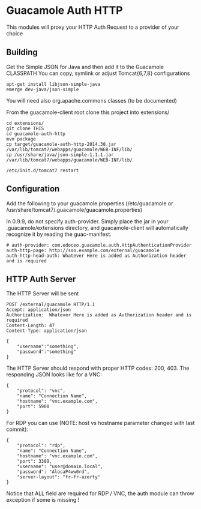 # Guacamole Auth HTTP

This modules will proxy your HTTP Auth Request to a provider of your choice

## Building

Get the Simple JSON for Java and then add it to the Guacamole CLASSPATH
You can copy, symlink or adjust Tomcat{6,7,8} configurations

	apt-get install libjson-simple-java
	emerge dev-java/json-simple

You will need also  org.apache.commons classes (to be documented)

From the guacamole-client root clone this project into extensions/

	cd extensions/
	git clone THIS
	cd guacamole-auth-http
	mvn package
	cp target/guacamole-auth-http-2014.38.jar /var/lib/tomcat7/webapps/guacamole/WEB-INF/lib/
	cp /usr/share/java/json-simple-1.1.1.jar /var/lib/tomcat7/webapps/guacamole/WEB-INF/lib/

	/etc/init.d/tomcat7 restart

## Configuration

Add the following to your guacamole.properties (/etc/guacamole or /usr/share/tomcat7/.guacamole/guacamole.properties)

In 0.9.9, do not specify auth-provider. Simply place the jar in your .guacamole/extensions directory, and guacamole-client will automatically recognize it by reading the guac-manifest.

	# auth-provider: com.edoceo.guacamole.auth.HttpAuthenticationProvider
	auth-http-page: http://sso.example.com/external/guacamole
	auth-http-head-auth: Whatever Here is added as Authorization header and is required

## HTTP Auth Server

The HTTP Server will be sent

	POST /external/guacamole HTTP/1.1
	Accept: application/json
	Authorization:  Whatever Here is added as Authorization header and is required
	Content-Length: 47
	Content-Type: application/json

	{
		"username":"something",
		"password":"something"
	}


The HTTP Server should respond with proper HTTP codes: 200, 403.
The responding JSON looks like for a VNC:

	{
		"protocol": "vnc",
		"name": "Connection Name",
		"hostname": "vnc.example.com",
		"port": 5900
	}

For RDP you can use (NOTE: host vs hostname parameter changed with last commit):

	{
		"protocol": "rdp",
		"name": "Connection Name",
		"hostname": "vnc.example.com",
		"port": 3389,
		"username": "user@domain.local",
		"password": "AlocaP4ww0rd",
		"server-layout": "fr-fr-azerty"
	}

Notice that ALL field are required for RDP / VNC, the auth module can throw exception if some is missing !

